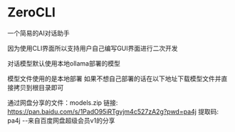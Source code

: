 # ZeroCLI

一个简易的AI对话助手

因为使用CLI界面所以支持用户自己编写GUI界面进行二次开发

对话模型默认使用本地ollama部署的模型

模型文件使用的是本地部署
如果不想自己部署的话在以下地址下载模型文件并直接拷贝到根目录即可

通过网盘分享的文件：models.zip
链接: https://pan.baidu.com/s/1PadO95iRTgvjm4c527zA2g?pwd=pa4j 提取码: pa4j 
--来自百度网盘超级会员v1的分享
